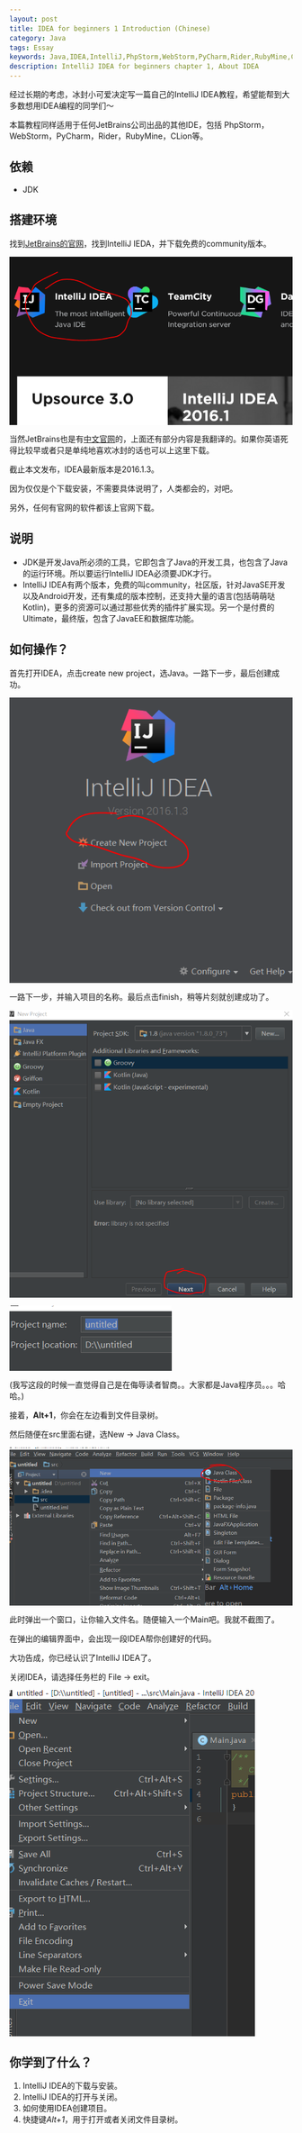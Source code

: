 ```yaml
---
layout: post
title: IDEA for beginners 1 Introduction (Chinese)
category: Java
tags: Essay
keywords: Java,IDEA,IntelliJ,PhpStorm,WebStorm,PyCharm,Rider,RubyMine,CLion,
description: IntelliJ IDEA for beginners chapter 1, About IDEA
---
```


经过长期的考虑，冰封小可爱决定写一篇自己的IntelliJ IDEA教程，希望能帮到大多数想用IDEA编程的同学们～

本篇教程同样适用于任何JetBrains公司出品的其他IDE，包括 PhpStorm，WebStorm，PyCharm，Rider，RubyMine，CLion等。

## 依赖

- JDK

## 搭建环境

找到[JetBrains的官网](https://www.jetbrains.com)，找到IntelliJ IEDA，并下载免费的community版本。

<center>
    <p><img src="/../../../assets/images/java/idea_on_web.png" align="center"></p>
</center>

当然JetBrains也是有[中文官网](http://www.jetbrains.com.cn)的，上面还有部分内容是我翻译的。如果你英语死得比较早或者只是单纯地喜欢冰封的话也可以上这里下载。

截止本文发布，IDEA最新版本是2016.1.3。

因为仅仅是个下载安装，不需要具体说明了，人类都会的，对吧。

另外，任何有官网的软件都该上官网下载。

## 说明

+ JDK是开发Java所必须的工具，它即包含了Java的开发工具，也包含了Java的运行环境。所以要运行IntelliJ IDEA必须要JDK才行。
+ IntelliJ IDEA有两个版本，免费的叫community，社区版，针对JavaSE开发以及Android开发，还有集成的版本控制，还支持大量的语言(包括萌萌哒Kotlin)，更多的资源可以通过那些优秀的插件扩展实现。另一个是付费的Ultimate，最终版，包含了JavaEE和数据库功能。


## 如何操作？

首先打开IDEA，点击create new project，选Java。一路下一步，最后创建成功。

<p><img src="/../../../assets/images/java/idea1/0.png" align="center"></p>

一路下一步，并输入项目的名称。最后点击finish，稍等片刻就创建成功了。

<p><img src="/../../../assets/images/java/idea1/1.png" align="center"></p>
<p><img src="/../../../assets/images/java/idea1/2.png" align="center"></p>

(我写这段的时候一直觉得自己是在侮辱读者智商。。大家都是Java程序员。。。哈哈。)

接着，**Alt+1**，你会在左边看到文件目录树。

然后随便在src里面右键，选New -> Java Class。

<p><img src="/../../../assets/images/java/idea1/3.png" align="center"></p>

此时弹出一个窗口，让你输入文件名。随便输入一个Main吧。我就不截图了。

在弹出的编辑界面中，会出现一段IDEA帮你创建好的代码。

大功告成，你已经认识了IntelliJ IDEA了。

关闭IDEA，请选择任务栏的 File -> exit。

<p><img src="/../../../assets/images/java/idea1/4.png" align="center"></p>

## 你学到了什么？

1. IntelliJ IDEA的下载与安装。
1. IntelliJ IDEA的打开与关闭。
1. 如何使用IDEA创建项目。
1. 快捷键*Alt+1*，用于打开或者关闭文件目录树。

